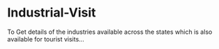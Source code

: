 # Industrial-Visit
To Get details of the industries available across the states which is also available for tourist visits...
